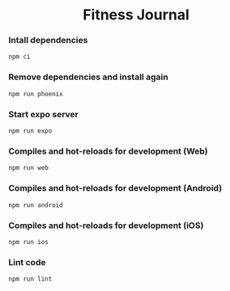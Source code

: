 <h1 align='center'>Fitness Journal</h1>

### Intall dependencies

```
npm ci
```

### Remove dependencies and install again

```
npm run phoenix
```

### Start expo server

```
npm run expo
```

### Compiles and hot-reloads for development (Web)

```
npm run web
```

### Compiles and hot-reloads for development (Android)

```
npm run android
```

### Compiles and hot-reloads for development (iOS)

```
npm run ios
```

### Lint code

```
npm run lint
```